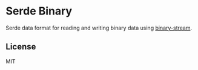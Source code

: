 # Serde Binary

Serde data format for reading and writing binary data using [binary-stream][].

## License

MIT

[binary-stream]: https://docs.rs/binary-stream/
